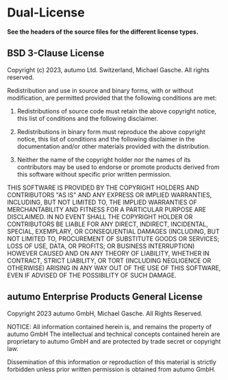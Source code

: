 # Dual-License 

**See the headers of the source files for the different license types.**

## BSD 3-Clause License

Copyright (c) 2023, autumo Ltd. Switzerland, Michael Gasche.
All rights reserved.

Redistribution and use in source and binary forms, with or without
modification, are permitted provided that the following conditions are met:

1. Redistributions of source code must retain the above copyright notice, this
   list of conditions and the following disclaimer.

2. Redistributions in binary form must reproduce the above copyright notice,
   this list of conditions and the following disclaimer in the documentation
   and/or other materials provided with the distribution.

3. Neither the name of the copyright holder nor the names of its
   contributors may be used to endorse or promote products derived from
   this software without specific prior written permission.

THIS SOFTWARE IS PROVIDED BY THE COPYRIGHT HOLDERS AND CONTRIBUTORS "AS IS"
AND ANY EXPRESS OR IMPLIED WARRANTIES, INCLUDING, BUT NOT LIMITED TO, THE
IMPLIED WARRANTIES OF MERCHANTABILITY AND FITNESS FOR A PARTICULAR PURPOSE ARE
DISCLAIMED. IN NO EVENT SHALL THE COPYRIGHT HOLDER OR CONTRIBUTORS BE LIABLE
FOR ANY DIRECT, INDIRECT, INCIDENTAL, SPECIAL, EXEMPLARY, OR CONSEQUENTIAL
DAMAGES (INCLUDING, BUT NOT LIMITED TO, PROCUREMENT OF SUBSTITUTE GOODS OR
SERVICES; LOSS OF USE, DATA, OR PROFITS; OR BUSINESS INTERRUPTION) HOWEVER
CAUSED AND ON ANY THEORY OF LIABILITY, WHETHER IN CONTRACT, STRICT LIABILITY,
OR TORT (INCLUDING NEGLIGENCE OR OTHERWISE) ARISING IN ANY WAY OUT OF THE USE
OF THIS SOFTWARE, EVEN IF ADVISED OF THE POSSIBILITY OF SUCH DAMAGE.


## autumo Enterprise Products General License

 Copyright 2023 autumo GmbH, Michael Gasche.
 All Rights Reserved.

 NOTICE: All information contained herein is, and remains
 the property of autumo GmbH The intellectual and technical
 concepts contained herein are proprietary to autumo GmbH
 and are protected by trade secret or copyright law.

 Dissemination of this information or reproduction of this material
 is strictly forbidden unless prior written permission is obtained
 from autumo GmbH.
 